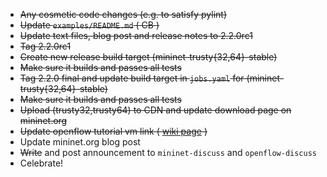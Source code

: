 * ~~Any cosmetic code changes (e.g. to satisfy pylint)~~
* ~~Update `examples/README.md` ( CB )~~
* ~~Update text files, blog post and release notes to 2.2.0rc1~~
* ~~Tag 2.2.0rc1~~
* ~~Create new release build target (mininet-trusty{32,64}-stable)~~
* ~~Make sure it builds and passes all tests~~
* ~~Tag 2.2.0 final and update build target in `jobs.yaml` for (mininet-trusty{32,64}-stable)~~
* ~~Make sure it builds and passes all tests~~
* ~~Upload (trusty32,trusty64) to CDN and update download page on mininet.org~~
* ~~Update openflow tutorial vm link ( [wiki page](https://github.com/mininet/openflow-tutorial/wiki/Installing-Required-Software) )~~
* Update mininet.org blog post
* ~~Write~~ and post announcement to `mininet-discuss` and `openflow-discuss`
* Celebrate!